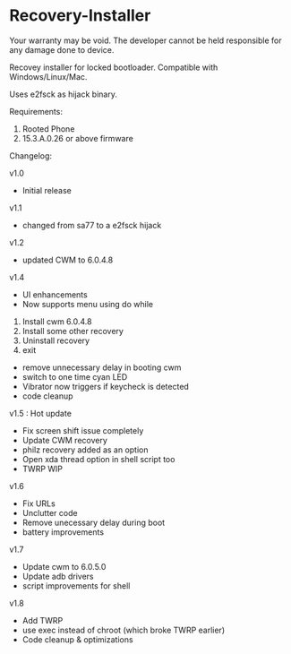 Recovery-Installer
==================

Your warranty may be void.
The developer cannot be held responsible for any damage done to device.

Recovey installer for locked bootloader. Compatible with Windows/Linux/Mac.

Uses e2fsck as hijack binary.

Requirements:
1. Rooted Phone
2. 15.3.A.0.26 or above firmware

Changelog:

v1.0
* Initial release

v1.1
* changed from sa77 to a e2fsck hijack

v1.2
* updated CWM to 6.0.4.8

v1.4
* UI enhancements
* Now supports menu using do while
1. Install cwm 6.0.4.8
2. Install some other recovery
3. Uninstall recovery
4. exit
* remove unnecessary delay in booting cwm
* switch to one time cyan LED
* Vibrator now triggers if keycheck is detected
* code cleanup

v1.5 : Hot update
* Fix screen shift issue completely
* Update CWM recovery
* philz recovery added as an option
* Open xda thread option in shell script too
* TWRP WIP

v1.6 
* Fix URLs
* Unclutter code
* Remove unecessary delay during boot
* battery improvements

v1.7
* Update cwm to 6.0.5.0
* Update adb drivers
* script improvements for shell 

v1.8
* Add TWRP 
* use exec instead of chroot (which broke TWRP earlier)
* Code cleanup & optimizations
